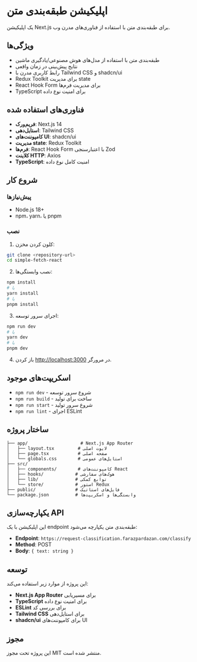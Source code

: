 # اپلیکیشن طبقه‌بندی متن

یک اپلیکیشن Next.js برای طبقه‌بندی متن با استفاده از فناوری‌های مدرن وب.

## ویژگی‌ها

- طبقه‌بندی متن با استفاده از مدل‌های هوش مصنوعی/یادگیری ماشین
- نتایج پیش‌بینی در زمان واقعی
- رابط کاربری مدرن با Tailwind CSS و shadcn/ui
- Redux Toolkit برای مدیریت state
- React Hook Form برای مدیریت فرم‌ها
- TypeScript برای امنیت نوع داده

## فناوری‌های استفاده شده

- **فریم‌ورک**: Next.js 14
- **استایل‌دهی**: Tailwind CSS
- **کامپوننت‌های UI**: shadcn/ui
- **مدیریت state**: Redux Toolkit
- **فرم‌ها**: React Hook Form با اعتبارسنجی Zod
- **کلاینت HTTP**: Axios
- **TypeScript**: امنیت کامل نوع داده

## شروع کار

### پیش‌نیازها

- Node.js 18+ 
- npm، yarn، یا pnpm

### نصب

1. کلون کردن مخزن:
```bash
git clone <repository-url>
cd simple-fetch-react
```

2. نصب وابستگی‌ها:
```bash
npm install
# یا
yarn install
# یا
pnpm install
```

3. اجرای سرور توسعه:
```bash
npm run dev
# یا
yarn dev
# یا
pnpm dev
```

4. باز کردن [http://localhost:3000](http://localhost:3000) در مرورگر.

## اسکریپت‌های موجود

- `npm run dev` - شروع سرور توسعه
- `npm run build` - ساخت برای تولید
- `npm run start` - شروع سرور تولید
- `npm run lint` - اجرای ESLint

## ساختار پروژه

```
├── app/                    # Next.js App Router
│   ├── layout.tsx         # لایوت اصلی
│   ├── page.tsx           # صفحه اصلی
│   └── globals.css        # استایل‌های عمومی
├── src/
│   ├── components/        # کامپوننت‌های React
│   ├── hooks/            # هوک‌های سفارشی
│   ├── lib/              # توابع کمکی
│   └── store/            # استور Redux
├── public/               # فایل‌های استاتیک
└── package.json          # وابستگی‌ها و اسکریپت‌ها
```

## یکپارچه‌سازی API

این اپلیکیشن با یک endpoint طبقه‌بندی متن یکپارچه می‌شود:
- **Endpoint**: `https://request-classification.farazpardazan.com/classify`
- **Method**: POST
- **Body**: `{ text: string }`

## توسعه

این پروژه از موارد زیر استفاده می‌کند:
- **Next.js App Router** برای مسیریابی
- **TypeScript** برای امنیت نوع داده
- **ESLint** برای بررسی کد
- **Tailwind CSS** برای استایل‌دهی
- **shadcn/ui** برای کامپوننت‌های UI

## مجوز

این پروژه تحت مجوز MIT منتشر شده است.
